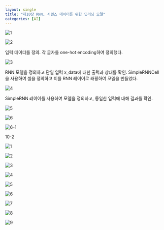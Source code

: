 ```yaml
---
layout: single
title: "제10장 RNN, 시퀀스 데이터를 위한 딥러닝 모델"
categories: [AI]
---
```


![1](https://github.com/hyunchan123/hyunchan123.github.io/assets/48408195/bf4cf1d6-32f2-4f04-bed8-82e659414eff)

![2](https://github.com/hyunchan123/hyunchan123.github.io/assets/48408195/41b5f0ec-1286-4b39-bd44-5ef11987dc26)

입력 데이터를 정의. 각 글자를 one-hot encoding하여 정의했다.

![3](https://github.com/hyunchan123/hyunchan123.github.io/assets/48408195/16c638f4-1e86-46af-b554-774ef56d0f57)

RNN 모델을 정의하고 단일 입력 x_data에 대한 출력과 상태를 확인. SimpleRNNCell을 사용하여 셀을 정의하고 이를 RNN 레이어로 래핑하여 모델을 만들었다.

![4](https://github.com/hyunchan123/hyunchan123.github.io/assets/48408195/5d427092-f39e-44fe-859d-c3f1a2af0061)

SimpleRNN 레이어를 사용하여 모델을 정의하고, 동일한 입력에 대해 결과를 확인.

![5](https://github.com/hyunchan123/hyunchan123.github.io/assets/48408195/af6e724d-f3ba-4fc4-a1d7-d9adfce25a45)

![6](https://github.com/hyunchan123/hyunchan123.github.io/assets/48408195/59d275fd-3f86-416e-8df9-d63509648f6d)

![6-1](https://github.com/hyunchan123/hyunchan123.github.io/assets/48408195/3007f402-b0d0-4641-b3bf-0791629c424f)


10-2

![1](https://github.com/hyunchan123/hyunchan123.github.io/assets/48408195/7720fcc6-e928-476c-ab1a-1a96fdecd354)

![2](https://github.com/hyunchan123/hyunchan123.github.io/assets/48408195/9f22bf33-adde-41f2-89a4-af3430420be7)

![3](https://github.com/hyunchan123/hyunchan123.github.io/assets/48408195/e2192bac-ebba-4dd2-85cf-6378bc2355b4)

![4](https://github.com/hyunchan123/hyunchan123.github.io/assets/48408195/09909da2-0abe-47f3-a18a-95ed9340cde1)

![5](https://github.com/hyunchan123/hyunchan123.github.io/assets/48408195/9e099672-24b3-4df0-9a34-dd25bec285d4)

![6](https://github.com/hyunchan123/hyunchan123.github.io/assets/48408195/71b2ac9c-c891-445b-96b8-0a2e5d9ed5f2)

![7](https://github.com/hyunchan123/hyunchan123.github.io/assets/48408195/54b5f974-8d82-49c8-9c3c-2f61141e4dcd)

![8](https://github.com/hyunchan123/hyunchan123.github.io/assets/48408195/eacbbeb7-9757-4af0-8d34-de84d112fb25)

![9](https://github.com/hyunchan123/hyunchan123.github.io/assets/48408195/fce8458f-b545-4056-9319-20cfce602ced)

